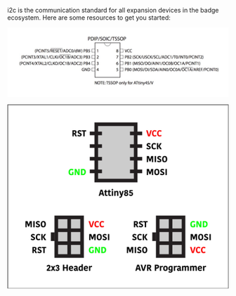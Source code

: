 i2c is the communication standard for all expansion devices in the badge ecosystem. Here are some resources to get you started:

![](https://github.com/TaylorHokanson/CAAint/blob/master/Media/ATTiny.jpeg)

![](https://github.com/TaylorHokanson/CAAint/blob/master/Media/hookup-guide2.jpg)

